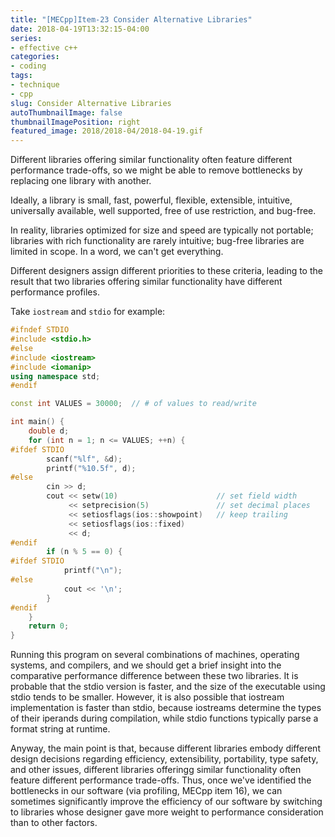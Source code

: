 ```yaml
---
title: "[MECpp]Item-23 Consider Alternative Libraries"
date: 2018-04-19T13:32:15-04:00
series:
- effective c++
categories:
- coding
tags:
- technique
- cpp
slug: Consider Alternative Libraries
autoThumbnailImage: false
thumbnailImagePosition: right
featured_image: 2018/2018-04/2018-04-19.gif
---
```


Different libraries offering similar functionality often feature different performance trade-offs, so we might be able to remove bottlenecks by replacing one library with another.
<!--more-->

Ideally, a library is small, fast, powerful, flexible, extensible, intuitive, universally available, well supported, free of use restriction, and bug-free.

In reality, libraries optimized for size and speed are typically not portable; libraries with rich functionality are rarely intuitive; bug-free libraries are limited in scope. In a word, we can't get everything.

Different designers assign different priorities to these criteria, leading to the result that two libraries offering similar functionality have different performance profiles.

Take `iostream` and `stdio` for example:

```cpp
#ifndef STDIO
#include <stdio.h>
#else
#include <iostream>
#include <iomanip>
using namespace std;
#endif

const int VALUES = 30000;  // # of values to read/write

int main() {
    double d;
    for (int n = 1; n <= VALUES; ++n) {
#ifdef STDIO
        scanf("%lf", &d);
        printf("%10.5f", d);
#else
        cin >> d;
        cout << setw(10)                      // set field width
             << setprecision(5)               // set decimal places
             << setiosflags(ios::showpoint)   // keep trailing 
             << setiosflags(ios::fixed)
             << d;    
#endif
        if (n % 5 == 0) {
#ifdef STDIO
            printf("\n");
#else
            cout << '\n';
        }
#endif
    }
    return 0;
}
```

Running this program on several combinations of machines, operating systems, and compilers, and we should get a brief insight into the comparative performance difference between these two libraries. It is probable that the stdio version is faster, and the size of the executable using stdio tends to be smaller. However, it is also possible that iostream implementation is faster than stdio, because iostreams determine the types of their iperands during compilation, while stdio functions typically parse a format string at runtime.

Anyway, the main point is that, because different libraries embody different design decisions regarding efficiency, extensibility, portability, type safety, and other issues, different libraries offeringg similar functionality often feature different performance trade-offs. Thus, once we've identified the bottlenecks in our software (via profiling, MECpp item 16), we can sometimes significantly improve the efficiency of our software by switching to libraries whose designer gave more weight to performance consideration than to other factors.

